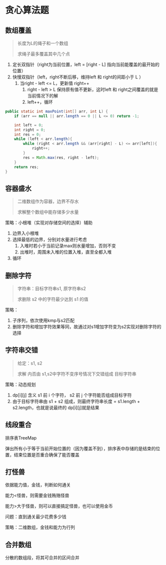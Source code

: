 # 贪心算法题

## 数组覆盖

> 长度为L的绳子和一个数组
>
> 求绳子最多覆盖其中几个点

1. 定长双指针（right为当前位置，left = [right - L] 指向当前能覆盖的最开始的位置）
2. 快慢双指针（left，right不断后移，维持left 和 right的间距小于 L ）
    1. 当right - left <= L，更新值 right++
        1. right - left > L 保持原有值不更新，这时left 和 right之间覆盖的就是当前情况下的解
        2. left++，循环

```java
public static int maxPoint(int[] arr, int L) {
    if (arr == null || arr.length == 0 || L <= 0) return -1;

    int left = 0;
    int right = 0;
    int res = 0;
    while (left < arr.length){
        while (right < arr.length && (arr[right] - L) <= arr[left]){
            right++;
        }
        res = Math.max(res, right - left);
    }
    return res;
}
```

## 容器盛水

> 二维数组作为容器，边界不存水
>
> 求解整个数组中能存储多少水量

策略：小根堆（实现对存储空间的选择）辅助

1. 边界入小根堆
2. 选择最低的边界，分别对水量进行考虑
    1. 入堆时若小于当前记录max则水量增加，否则不变
    2. 出堆时，周围未入堆的位置入堆，直至全都入堆
3. 循环

## 删除字符

> 字符串：目标字符串s1, 原字符串s2
>
> 求删除 s2 中的字符最少达到 s1 的值

策略：

1. 子序列，依次使用kmp与s2匹配
2. 删除字符和增加字符效果等同，故通过对s1增加字符变为s2实现对删除字符的选择

## 字符串交错

> 给定：s1, s2
>
> 求解 内否由 s1,s2中字符不变序号情况下交错组成 目标字符串

策略：动态规划

1. dp[i]\[j] 含义 s1 前 i 个字符， s2 前 j 个字符能否组成目标字符
2. 由于目标字符串由 s1 + s2 组成，则最终字符串长度 = s1.length + s2.length，也就是说最终的 dp[i]\[j]就是结果

## 线段重合

排序表TreeMap

弹出所有小于等于当前开始位置的（因为覆盖不到），排序表中存储的是结束的位置，结束位置是否重合确保了能否覆盖

## 打怪兽

依据能力值，金钱，判断如何通关

能力<怪兽，则需要金钱贿赂怪兽

能力>大于怪兽，则可以直接搞定怪兽，也可以使用金币

问题：直到通关最少花费多少钱

策略：二维数组，金钱和能力为行列

## 合并数组

分散的数组段，将其可合并的区间合并